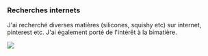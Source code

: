 ### Recherches internets

J'ai recherché diverses matières (silicones, squishy etc) sur internet, pinterest etc. J'ai également porté de l'intérêt à la bimatière.

![](process/Imageprocess/siliconemati%C3%A8re.jpg)